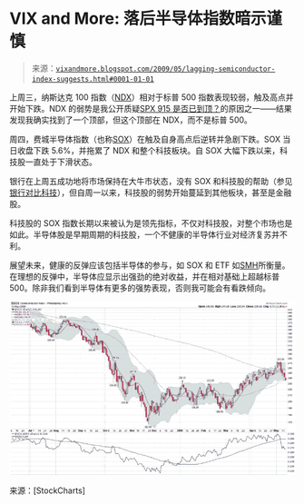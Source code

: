 <!--yml

分类：未分类

日期：2024-05-18 17:47:36

-->

# VIX and More: 落后半导体指数暗示谨慎

> 来源：[`vixandmore.blogspot.com/2009/05/lagging-semiconductor-index-suggests.html#0001-01-01`](http://vixandmore.blogspot.com/2009/05/lagging-semiconductor-index-suggests.html#0001-01-01)

上周三，纳斯达克 100 指数（[NDX](http://vixandmore.blogspot.com/search/label/NDX)）相对于标普 500 指数表现较弱，触及高点并开始下跌。NDX 的弱势是我公开质疑[SPX 915 是否已到顶？](http://vixandmore.blogspot.com/2009/05/spx-915-as-top.html)的原因之一——结果发现我确实找到了一个顶部，但这个顶部在 NDX，而不是标普 500。

周四，费城半导体指数（也称[SOX](http://vixandmore.blogspot.com/search/label/SOX)）在触及自身高点后逆转并急剧下跌。SOX 当日收盘下跌 5.6%，并拖累了 NDX 和整个科技板块。自 SOX 大幅下跌以来，科技股一直处于下滑状态。

银行在上周五成功地将市场保持在大牛市状态，没有 SOX 和科技股的帮助（参见[银行对比科技](http://vixandmore.blogspot.com/2009/05/banks-vs-technology.html)），但自周一以来，科技股的弱势开始蔓延到其他板块，甚至是金融股。

科技股的 SOX 指数长期以来被认为是领先指标，不仅对科技股，对整个市场也是如此。半导体股是早期周期的科技股，一个不健康的半导体行业对经济复苏并不利。

展望未来，健康的反弹应该包括半导体的参与，如 SOX 和 ETF 如[SMH](http://vixandmore.blogspot.com/search/label/SMH)所衡量。在理想的反弹中，半导体应显示出强劲的绝对收益，并在相对基础上超越标普 500。除非我们看到半导体有更多的强势表现，否则我可能会有看跌倾向。

![](img/62d49197d641983a57040ff3ab9311fc.png)

来源：[StockCharts]
